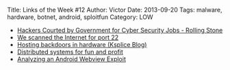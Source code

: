 Title: Links of the Week #12
Author: Victor
Date: 2013-09-20
Tags: malware, hardware, botnet, android, sploitfun
Category: LOW

*   [Hackers Courted by Government for Cyber Security Jobs - Rolling Stone][1]
*   [We scanned the Internet for port 22][2]
*   [Hosting backdoors in hardware (Ksplice Blog)][3]
*   [Distributed systems for fun and profit][4]
*   [Analyzing an Android Webview Exploit][5]

 [1]: http://www.rollingstone.com/feature/the-geeks-on-the-frontlines
 [2]: http://blog.erratasec.com/2013/09/we-scanned-internet-for-port-22.html
 [3]: https://blogs.oracle.com/ksplice/entry/hosting_backdoors_in_hardware
 [4]: http://book.mixu.net/distsys/single-page.html
 [5]: http://blogs.avg.com/mobile-2/analyzing-android-webview-exploit/